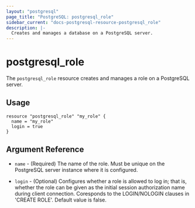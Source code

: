 ```yaml
---
layout: "postgresql"
page_title: "PostgreSQL: postgresql_role"
sidebar_current: "docs-postgresql-resource-postgresql_role"
description: |-
  Creates and manages a database on a PostgreSQL server.
---
```


# postgresql\_role

The ``postgresql_role`` resource creates and manages a role on a PostgreSQL
server.


## Usage

```
resource "postgresql_role" "my_role" {
  name = "my_role"
  login = true
}

```

## Argument Reference

* `name` - (Required) The name of the role. Must be unique on the PostgreSQL server instance
  where it is configured.

* `login` - (Optional) Configures whether a role is allowed to log in; that is, whether the role can be given as the initial session authorization name during client connection. Coresponds to the LOGIN/NOLOGIN
clauses in 'CREATE ROLE'. Default value is false.